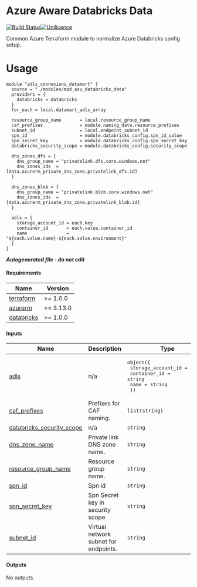 # Azure Aware Databricks Data

[![Build Status](https://dev.azure.com/weareretail/Tooling/_apis/build/status/mod_azu_databricks_data?repoName=mod_azu_databricks_config&branchName=master)](https://dev.azure.com/weareretail/Tooling/_build/latest?definitionId=11&repoName=mod_azu_databricks_data&branchName=master)[![Unilicence](https://img.shields.io/badge/licence-The%20Unilicence-green)](LICENCE)

Common Azure Terraform module to normalize Azure Databricks config setup.

# Usage

```hcl
module "adls_connexions_datamart" {
  source = "./modules/mod_azu_databricks_data"
  providers = {
    databricks = databricks
  }
  for_each = local.datamart_adls_array

  resource_group_name       = local.resource_group_name
  caf_prefixes              = module.naming_data.resource_prefixes
  subnet_id                 = local.endpoint_subnet_id
  spn_id                    = module.databricks_config.spn_id_value
  spn_secret_key            = module.databricks_config.spn_secret_key
  databricks_security_scope = module.databricks_config.security_scope

  dns_zones_dfs = {
    dns_group_name = "privatelink.dfs.core.windows.net"
    dns_zones_ids  = [data.azurerm_private_dns_zone.privatelink_dfs.id]
  }

  dns_zones_blob = {
    dns_group_name = "privatelink.blob.core.windows.net"
    dns_zones_ids  = [data.azurerm_private_dns_zone.privatelink_blob.id]
  }

  adls = {
    storage_account_id = each.key
    container_id       = each.value.container_id
    name               = "${each.value.name}-${each.value.environment}"
  }
}
```

***Autogenerated file - do not edit***

#### Requirements

| Name | Version |
|------|---------|
| <a name="requirement_terraform"></a> [terraform](#requirement\_terraform) | >= 1.0.0 |
| <a name="requirement_azurerm"></a> [azurerm](#requirement\_azurerm) | >= 3.13.0 |
| <a name="requirement_databricks"></a> [databricks](#requirement\_databricks) | >= 1.0.0 |

#### Inputs

| Name | Description | Type | Default | Required |
|------|-------------|------|---------|:--------:|
| <a name="input_adls"></a> [adls](#input\_adls) | n/a | <pre>object({<br>    storage_account_id = string<br>    container_id       = string<br>    name               = string<br>  })</pre> | n/a | yes |
| <a name="input_caf_prefixes"></a> [caf\_prefixes](#input\_caf\_prefixes) | Prefixes for CAF naming. | `list(string)` | n/a | yes |
| <a name="input_databricks_security_scope"></a> [databricks\_security\_scope](#input\_databricks\_security\_scope) | n/a | `string` | n/a | yes |
| <a name="input_dns_zone_name"></a> [dns\_zone\_name](#input\_dns\_zone\_name) | Private link DNS zone name. | `string` | n/a | yes |
| <a name="input_resource_group_name"></a> [resource\_group\_name](#input\_resource\_group\_name) | Resource group name. | `string` | n/a | yes |
| <a name="input_spn_id"></a> [spn\_id](#input\_spn\_id) | Spn id | `string` | n/a | yes |
| <a name="input_spn_secret_key"></a> [spn\_secret\_key](#input\_spn\_secret\_key) | Spn Secret key in security scope | `string` | n/a | yes |
| <a name="input_subnet_id"></a> [subnet\_id](#input\_subnet\_id) | Virtual network subnet for endpoints. | `string` | n/a | yes |

#### Outputs

No outputs.
